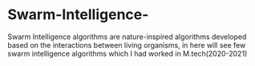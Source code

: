 # Swarm-Intelligence-
Swarm Intelligence algorithms are nature-inspired algorithms developed based on the interactions between living organisms, in here  will see few swarm intelligence algorithms which I had worked in M.tech(2020-2021)
